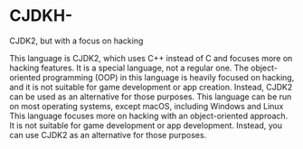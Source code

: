 # CJDKH-
CJDK2, but with a focus on hacking

This language is CJDK2, which uses C++ instead of C and focuses more on hacking features. It is a special language, not a regular one. The object-oriented programming (OOP) in this language is heavily focused on hacking, and it is not suitable for game development or app creation. Instead, CJDK2 can be used as an alternative for those purposes. This language can be run on most operating systems, except macOS, including Windows and Linux This language focuses more on hacking with an object-oriented approach. It is not suitable for game development or app development. Instead, you can use CJDK2 as an alternative for those purposes.

